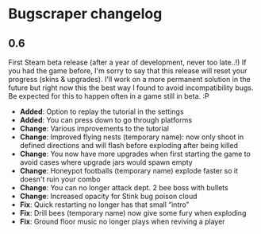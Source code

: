 # Bugscraper changelog
## 0.6
First Steam beta release (after a year of development, never too late..!) If you had the game before, I'm sorry to say that this release will reset your progress (skins & upgrades). I'll work on a more permanent solution in the future but right now this the best way I found to avoid incompatibility bugs. Be expected for this to happen often in a game still in beta. :P

- **Added**: Option to replay the tutorial in the settings  
- **Added**: You can press down to go through platforms
- **Change**: Various improvements to the tutorial
- **Change**: Improved flying nests (temporary name): now only shoot in defined directions and will flash before exploding after being killed
- **Change**: You now have more upgrades when first starting the game to avoid cases where upgrade jars would spawn empty 
- **Change**: Honeypot footballs (temporary name) explode faster so it doesn't ruin your combo
- **Change**: You can no longer attack dept. 2 bee boss with bullets
- **Change**: Increased opacity for Stink bug poison cloud
- **Fix**: Quick restarting no longer has that small “intro”
- **Fix**: Drill bees (temporary name) now give some fury when exploding
- **Fix**: Ground floor music no longer plays when reviving a player 